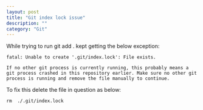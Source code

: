 ```yaml
---
layout: post
title: "Git index lock issue"
description: ""
category: "Git"
---
```


While trying to run git add . kept getting the below exception:

>

	fatal: Unable to create '.git/index.lock': File exists.

	If no other git process is currently running, this probably means a
	git process crashed in this repository earlier. Make sure no other git
	process is running and remove the file manually to continue.
	
	
To fix this delete the file in question as below:

>
	rm  ./.git/index.lock